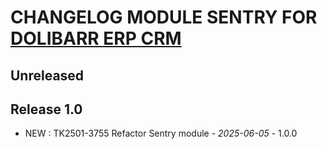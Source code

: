 # CHANGELOG MODULE SENTRY FOR [DOLIBARR ERP CRM](https://www.dolibarr.org)

## Unreleased

## Release 1.0
- NEW : TK2501-3755 Refactor Sentry module - *2025-06-05* - 1.0.0
